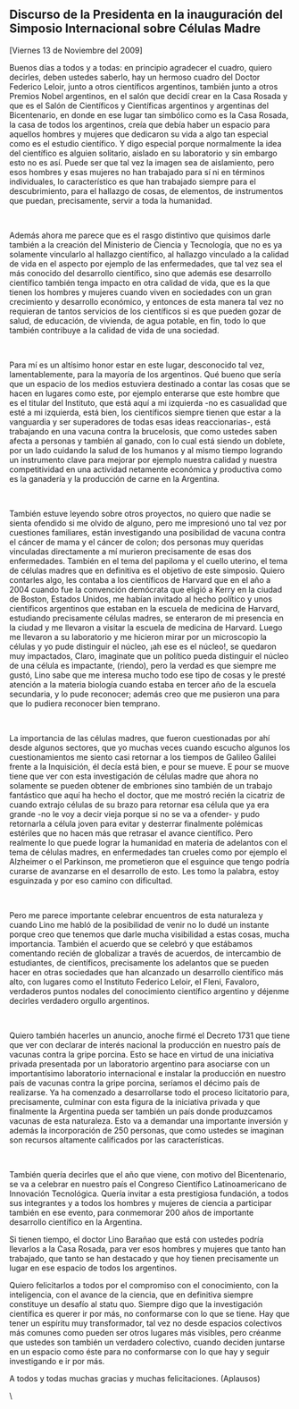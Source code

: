 Discurso de la Presidenta en la inauguración del Simposio Internacional sobre Células Madre
-------------------------------------------------------------------------------------------

[Viernes 13 de Noviembre del 2009]

Buenos días a todos y a todas: en principio agradecer el cuadro, quiero
decirles, deben ustedes saberlo, hay un hermoso cuadro del Doctor
Federico Leloir, junto a otros científicos argentinos, también junto a
otros Premios Nobel argentinos, en el salón que decidí crear en la Casa
Rosada y que es el Salón de Científicos y Científicas argentinos y
argentinas del Bicentenario, en donde en ese lugar tan simbólico como es
la Casa Rosada, la casa de todos los argentinos, creía que debía haber
un espacio para aquellos hombres y mujeres que dedicaron su vida a algo
tan especial como es el estudio científico. Y digo especial porque
normalmente la idea del científico es alguien solitario, aislado en su
laboratorio y sin embargo esto no es así. Puede ser que tal vez la
imagen sea de aislamiento, pero esos hombres y esas mujeres no han
trabajado para sí ni en términos individuales, lo característico es que
han trabajado siempre para el descubrimiento, para el hallazgo de cosas,
de elementos, de instrumentos que puedan, precisamente, servir a toda la
humanidad.

 

Además ahora me parece que es el rasgo distintivo que quisimos darle
también a la creación del Ministerio de Ciencia y Tecnología, que no es
ya solamente vincularlo al hallazgo científico, al hallazgo vinculado a
la calidad de vida en el aspecto por ejemplo de las enfermedades, que
tal vez sea el más conocido del desarrollo científico, sino que además
ese desarrollo científico también tenga impacto en otra calidad de vida,
que es la que tienen los hombres y mujeres cuando viven en sociedades
con un gran crecimiento y desarrollo económico, y entonces de esta
manera tal vez no requieran de tantos servicios de los científicos si es
que pueden gozar de salud, de educación, de vivienda, de agua potable,
en fin, todo lo que también contribuye a la calidad de vida de una
sociedad.

 

Para mí es un altísimo honor estar en este lugar, desconocido tal vez,
lamentablemente, para la mayoría de los argentinos. Qué bueno que sería
que un espacio de los medios estuviera destinado a contar las cosas que
se hacen en lugares como este, por ejemplo enterarse que este hombre que
es el titular del Instituto, que está aquí a mi izquierda -no es
casualidad que esté a mi izquierda, está bien, los científicos siempre
tienen que estar a la vanguardia y ser superadores de todas esas ideas
reaccionarias-, está trabajando en una vacuna contra la brucelosis, que
como ustedes saben afecta a personas y también al ganado, con lo cual
está siendo un doblete, por un lado cuidando la salud de los humanos y
al mismo tiempo logrando un instrumento clave para mejorar por ejemplo
nuestra calidad y nuestra competitividad en una actividad netamente
económica y productiva como es la ganadería y la producción de carne en
la Argentina.

 

También estuve leyendo sobre otros proyectos, no quiero que nadie se
sienta ofendido si me olvido de alguno, pero me impresionó uno tal vez
por cuestiones familiares, están investigando una posibilidad de vacuna
contra el cáncer de mama y el cáncer de colon; dos personas muy queridas
vinculadas directamente a mí murieron precisamente de esas dos
enfermedades. También en el tema del papiloma y el cuello uterino, el
tema de células madres que en definitiva es el objetivo de este
simposio. Quiero contarles algo, les contaba a los científicos de
Harvard que en el año a 2004 cuando fue la convención demócrata que
eligió a Kerry en la ciudad de Boston, Estados Unidos, me habían
invitado al hecho político y unos científicos argentinos que estaban en
la escuela de medicina de Harvard, estudiando precisamente células
madres, se enteraron de mi presencia en la ciudad y me llevaron a
visitar la escuela de medicina de Harvard. Luego me llevaron a su
laboratorio y me hicieron mirar por un microscopio la células y yo pude
distinguir el núcleo, ¡ah ese es el núcleo!, se quedaron muy impactados,
Claro, imaginate que un político pueda distinguir el núcleo de una
célula es impactante, (riendo), pero la verdad es que siempre me gustó,
Lino sabe que me interesa mucho todo ese tipo de cosas y le presté
atención a la materia biología cuando estaba en tercer año de la escuela
secundaria, y lo pude reconocer; además creo que me pusieron una para
que lo pudiera reconocer bien temprano.

 

La importancia de las células madres, que fueron cuestionadas por ahí
desde algunos sectores, que yo muchas veces cuando escucho algunos los
cuestionamientos me siento casi retornar a los tiempos de Galileo
Galilei frente a la Inquisición, él decía está bien, e pour se mueve. E
pour se muove tiene que ver con esta investigación de células madre que
ahora no solamente se pueden obtener de embriones sino también de un
trabajo fantástico que aquí ha hecho el doctor, que me mostró recién la
cicatriz de cuando extrajo células de su brazo para retornar esa célula
que ya era grande -no le voy a decir vieja porque si no se va a ofender-
y pudo retornarla a célula joven para evitar y desterrar finalmente
polémicas estériles que no hacen más que retrasar el avance científico.
Pero realmente lo que puede lograr la humanidad en materia de adelantos
con el tema de células madres, en enfermedades tan crueles como por
ejemplo el Alzheimer o el Parkinson, me prometieron que el esguince que
tengo podría curarse de avanzarse en el desarrollo de esto. Les tomo la
palabra, estoy esguinzada y por eso camino con dificultad.

 

Pero me parece importante celebrar encuentros de esta naturaleza y
cuando Lino me habló de la posibilidad de venir no lo dudé un instante
porque creo que tenemos que darle mucha visibilidad a estas cosas, mucha
importancia. También el acuerdo que se celebró y que estábamos
comentando recién de globalizar a través de acuerdos, de intercambio de
estudiantes, de científicos, precisamente los adelantos que se pueden
hacer en otras sociedades que han alcanzado un desarrollo científico más
alto, con lugares como el Instituto Federico Leloir, el Fleni, Favaloro,
verdaderos puntos nodales del conocimiento científico argentino y
déjenme decirles verdadero orgullo argentinos.

 

Quiero también hacerles un anuncio, anoche firmé el Decreto 1731 que
tiene que ver con declarar de interés nacional la producción en nuestro
país de vacunas contra la gripe porcina. Esto se hace en virtud de una
iniciativa privada presentada por un laboratorio argentino para
asociarse con un importantísimo laboratorio internacional e instalar la
producción en nuestro país de vacunas contra la gripe porcina, seríamos
el décimo país de realizarse. Ya ha comenzado a desarrollarse todo el
proceso licitatorio para, precisamente, culminar con esta figura de la
iniciativa privada y que finalmente la Argentina pueda ser también un
país donde produzcamos vacunas de esta naturaleza. Esto va a demandar
una importante inversión y además la incorporación de 250 personas, que
como ustedes se imaginan son recursos altamente calificados por las
características.

 

También quería decirles que el año que viene, con motivo del
Bicentenario, se va a celebrar en nuestro país el Congreso Científico
Latinoamericano de Innovación Tecnológica. Quería invitar a esta
prestigiosa fundación, a todos sus integrantes y a todos los hombres y
mujeres de ciencia a participar también en ese evento, para conmemorar
200 años de importante desarrollo científico en la Argentina.

Si tienen tiempo, el doctor Lino Barañao que está con ustedes podría
llevarlos a la Casa Rosada, para ver esos hombres y mujeres que tanto
han trabajado, que tanto se han destacado y que hoy tienen precisamente
un lugar en ese espacio de todos los argentinos.

Quiero felicitarlos a todos por el compromiso con el conocimiento, con
la inteligencia, con el avance de la ciencia, que en definitiva siempre
constituye un desafío al statu quo. Siempre digo que la investigación
científica es querer ir por más, no conformarse con lo que se tiene. Hay
que tener un espíritu muy transformador, tal vez no desde espacios
colectivos más comunes como pueden ser otros lugares más visibles, pero
créanme que ustedes son también un verdadero colectivo, cuando deciden
juntarse en un espacio como éste para no conformarse con lo que hay y
seguir investigando e ir por más.

A todos y todas muchas gracias y muchas felicitaciones. (Aplausos)

\

 
